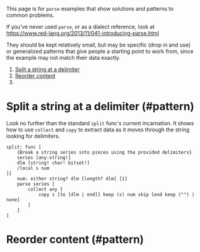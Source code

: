This page is for `parse` examples that show solutions and patterns to common problems.

If you've never used `parse`, or as a dialect reference, look at https://www.red-lang.org/2013/11/041-introducing-parse.html

They should be kept relatively small, but may be specific (drop in and use) or generalized patterns that give people a starting point to work from, since the example may not match their data exactly.

1. [Split a string at a delimiter](split-a-string-at-a-delimiter)
1. [Reorder content](reorder-content)
1. []()


# Split a string at a delimiter (#pattern)

Look no further than the standard `split` func's current incarnation. It shows how to use `collect` and `copy` to extract data as it moves through the string looking for delimiters.

```
split: func [
	{Break a string series into pieces using the provided delimiters} 
	series [any-string!]
	dlm [string! char! bitset!]
	/local s num
][
	num: either string? dlm [length? dlm] [1] 
	parse series [
		collect any [
			copy s [to [dlm | end]] keep (s) num skip [end keep ("") | none]
		]
	]
]
```

# Reorder content (#pattern)

